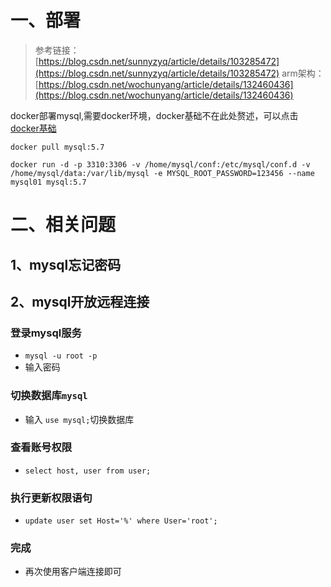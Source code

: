 # 一、部署
> 参考链接：
> [https://blog.csdn.net/sunnyzyq/article/details/103285472](https://blog.csdn.net/sunnyzyq/article/details/103285472)
> arm架构：[https://blog.csdn.net/wochunyang/article/details/132460436](https://blog.csdn.net/wochunyang/article/details/132460436)

docker部署mysql,需要docker环境，docker基础不在此处赘述，可以点击 [docker基础](https://softleadergy.gitee.io/Docker/docker%E5%9F%BA%E7%A1%80/docker%E5%9F%BA%E7%A1%80.html)
```shell
docker pull mysql:5.7

docker run -d -p 3310:3306 -v /home/mysql/conf:/etc/mysql/conf.d -v /home/mysql/data:/var/lib/mysql -e MYSQL_ROOT_PASSWORD=123456 --name mysql01 mysql:5.7
```
# 二、相关问题
## 1、mysql忘记密码

## 2、mysql开放远程连接
### 登录mysql服务

- `mysql -u root -p`
- 输入密码
### 切换数据库`mysql`

- 输入 `use mysql;`切换数据库
### 查看账号权限

- `select host, user from user;`
### 执行更新权限语句

- `update user set Host='%' where User='root';`
### 完成

- 再次使用客户端连接即可

